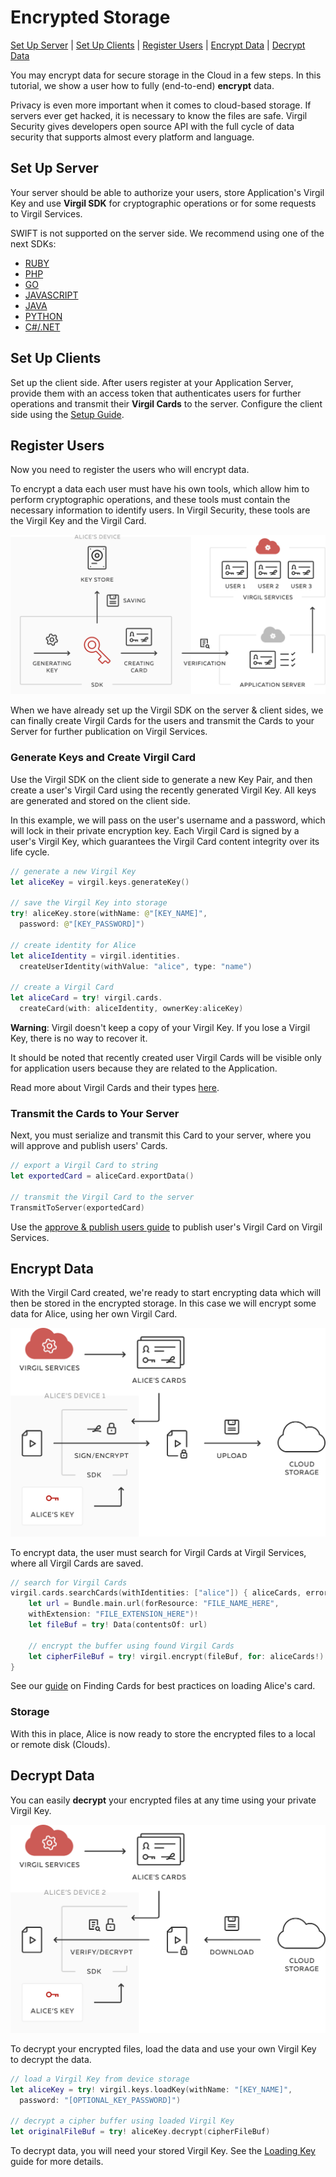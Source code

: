 # Encrypted Storage
[Set Up Server](#head1) | [Set Up Clients](#head2) | [Register Users](#head3) | [Encrypt Data](#head4) | [Decrypt Data](#head5)

You may encrypt data for secure storage in the Cloud in a few steps. In this tutorial, we show a user how to fully (end-to-end) **encrypt** data.

Privacy is even more important when it comes to cloud-based storage. If servers ever get hacked, it is necessary to know the files are safe.
Virgil Security gives developers open source API with the full cycle of data security that supports almost every platform and language.


## <a name="head1"></a> Set Up Server
Your server should be able to authorize your users, store Application's Virgil Key and use **Virgil SDK** for cryptographic operations or for some requests to Virgil Services.

SWIFT is not supported on the server side.
We recommend using one of the next SDKs:
* [RUBY](https://github.com/VirgilSecurity/virgil-sdk-ruby/tree/v4)
* [PHP](https://github.com/VirgilSecurity/virgil-sdk-php/tree/v4)
* [GO](https://github.com/VirgilSecurity/virgil-crypto-go/tree/v4)
* [JAVASCRIPT](https://github.com/VirgilSecurity/virgil-sdk-javascript/tree/v4)
* [JAVA](https://github.com/VirgilSecurity/virgil-sdk-java-android/tree/v4)
* [PYTHON](https://github.com/VirgilSecurity/virgil-sdk-python/tree/v4)
* [C#/.NET](https://github.com/VirgilSecurity/virgil-sdk-net/tree/v4)



## <a name="head2"></a> Set Up Clients
Set up the client side. After users register at your Application Server, provide them with an access token that authenticates users for further operations and transmit their **Virgil Cards** to the server. Configure the client side using the [Setup Guide](/docs/swift/guides/configuration/client.md).


## <a name="head3"></a> Register Users
Now you need to register the users who will encrypt data.

To encrypt a data each user must have his own tools, which allow him to perform cryptographic operations, and these tools must contain the necessary information to identify users. In Virgil Security, these tools are the Virgil Key and the Virgil Card.

![Virgil Card](/docs/swift/img/Card_introduct.png "Create Virgil Card")

When we have already set up the Virgil SDK on the server & client sides, we can finally create Virgil Cards for the users and transmit the Cards to your Server for further publication on Virgil Services.


### Generate Keys and Create Virgil Card
Use the Virgil SDK on the client side to generate a new Key Pair, and then create a user's Virgil Card using the recently generated Virgil Key. All keys are generated and stored on the client side.

In this example, we will pass on the user's username and a password, which will lock in their private encryption key. Each Virgil Card is signed by a user's Virgil Key, which guarantees the Virgil Card content integrity over its life cycle.

```swift
// generate a new Virgil Key
let aliceKey = virgil.keys.generateKey()

// save the Virgil Key into storage
try! aliceKey.store(withName: @"[KEY_NAME]",
  password: @"[KEY_PASSWORD]")

// create identity for Alice
let aliceIdentity = virgil.identities.
  createUserIdentity(withValue: "alice", type: "name")

// create a Virgil Card
let aliceCard = try! virgil.cards.
  createCard(with: aliceIdentity, ownerKey:aliceKey)
```

**Warning**: Virgil doesn't keep a copy of your Virgil Key. If you lose a Virgil Key, there is no way to recover it.

It should be noted that recently created user Virgil Cards will be visible only for application users because they are related to the Application.

Read more about Virgil Cards and their types [here](/docs/swift/guides/virgil-card/creating-card.md).


### Transmit the Cards to Your Server

Next, you must serialize and transmit this Card to your server, where you will approve and publish users' Cards.

```swift
// export a Virgil Card to string
let exportedCard = aliceCard.exportData()

// transmit the Virgil Card to the server
TransmitToServer(exportedCard)
```

Use the [approve & publish users guide](/docs/swift/guides/configuration/server-configuration.md) to publish user's Virgil Card on Virgil Services.


## <a name="head4"></a> Encrypt Data

With the Virgil Card created, we're ready to start encrypting data which will then be stored in the encrypted storage. In this case we will encrypt some data for Alice, using her own Virgil Card.

![encrypted storage](/docs/swift/img/encrypted_storage_upload.png "Encrypt data")

To encrypt data, the user must search for Virgil Cards at Virgil Services, where all Virgil Cards are saved.

```swift
// search for Virgil Cards
virgil.cards.searchCards(withIdentities: ["alice"]) { aliceCards, error in
	let url = Bundle.main.url(forResource: "FILE_NAME_HERE",
	withExtension: "FILE_EXTENSION_HERE")!
    let fileBuf = try! Data(contentsOf: url)

	// encrypt the buffer using found Virgil Cards
	let cipherFileBuf = try! virgil.encrypt(fileBuf, for: aliceCards!)
}
```

See our [guide](/docs/swift/guides/virgil-card/finding-card.md) on Finding Cards for best practices on loading Alice's card.

### Storage

With this in place, Alice is now ready to store the encrypted files to a local or remote disk (Clouds).


## <a name="head5"></a> Decrypt Data

You can easily **decrypt** your encrypted files at any time using your private Virgil Key.

![Encrypt Data](/docs/swift/img/encrypted_storage_download.png "Decrypt Data")

To decrypt your encrypted files, load the data and use your own Virgil Key to decrypt the data.

```swift
// load a Virgil Key from device storage
let aliceKey = try! virgil.keys.loadKey(withName: "[KEY_NAME]",
  password: "[OPTIONAL_KEY_PASSWORD]")

// decrypt a cipher buffer using loaded Virgil Key
let originalFileBuf = try! aliceKey.decrypt(cipherFileBuf)
```

To decrypt data, you will need your stored Virgil Key. See the [Loading Key](/docs/swift/guides/virgil-key/loading-key.md) guide for more details.

